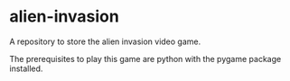 # alien-invasion
A repository to store the alien invasion video game.

The prerequisites to play this game are python with the pygame package installed.

